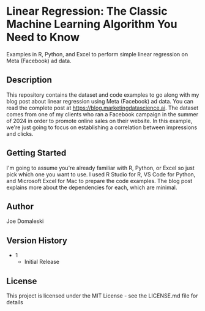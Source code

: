 # Linear Regression: The Classic Machine Learning Algorithm You Need to Know

Examples in R, Python, and Excel to perform simple linear regression on Meta (Facebook) ad data.

## Description

This repository contains the dataset and code examples to go along with my blog post about linear regression using Meta (Facebook) ad data. You can read the complete post at https://blog.marketingdatascience.ai. The dataset comes from one of my clients who ran a Facebook campaign in the summer of 2024 in order to promote online sales on their website. In this example, we're just going to focus on establishing a correlation between impressions and clicks.

## Getting Started

I'm going to assume you're already familiar with R, Python, or Excel so just pick which one you want to use. I used R Studio for R, VS Code for Python, and Microsoft Excel for Mac to prepare the code examples. The blog post explains more about the dependencies for each, which are minimal.

## Author

Joe Domaleski

## Version History

* 1
    * Initial Release

## License

This project is licensed under the MIT License - see the LICENSE.md file for details
